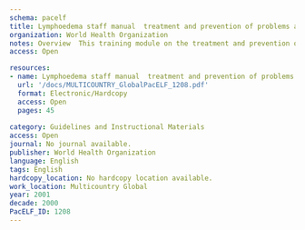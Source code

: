 ```yaml
---
schema: pacelf
title: Lymphoedema staff manual  treatment and prevention of problems associated with lymphatic filariasis. Part 2. Tutor's guide
organization: World Health Organization
notes: Overview  This training module on the treatment and prevention of lymphoedema due to lymphatic filariasis (LF) consists of two separate parts  Part 1 (this part), the Learner’s Guide, contains all the technical information needed by health workers involved in disability alleviation and prevention. Part 2, the Tutor’s Guide, outlines the main learning points and provides guidance on the learning process for those responsible for conducting training programmes. This document is part of a series on several topics related to lymphatic filariasis that will be produced by the World Health Organization to assist national elimination programmes on the different aspects of the disease. Addressing the social hardships and alleviating of the physical suffering of individuals affected by the chronic manifestations of lymphatic filariasis (lymphoedema, hydrocoele, elephantiasis of the limbs or genitals, and the secondary infections associated with damaged lymphatics) are vital elements of the strategy to eliminate lymphatic filariasis. This training module is the first attempt to address the needs of patients affected by lymphoedema and is based on experience from small-scale interventions in limited areas in Brazil and Haiti. Lessons learned from the scaling-up of these interventions in other countries will provide the critical information required to define an effective, affordable and simple approach to the management of lymphoedema at community level. This information will ensure a solid basis for the production of new training materials for health personnel and different levels of the health system in order to scale-up the public health interventions of this essential component of LF elimination in national programmes. Contributions from all concerned health professionals, particularly from the fields will be essential to succeed in this challenge.
access: Open

resources:
- name: Lymphoedema staff manual  treatment and prevention of problems associated with lymphatic filariasis. Part 2. Tutor's guide
  url: '/docs/MULTICOUNTRY_GlobalPacELF_1208.pdf'
  format: Electronic/Hardcopy
  access: Open
  pages: 45
 
category: Guidelines and Instructional Materials
access: Open
journal: No journal available.
publisher: World Health Organization
language: English 
tags: English 
hardcopy_location: No hardcopy location available.
work_location: Multicountry Global
year: 2001
decade: 2000
PacELF_ID: 1208
---
```

